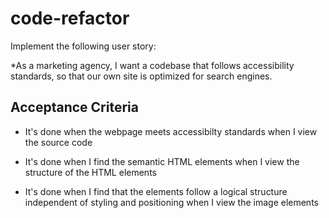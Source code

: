 # code-refactor

Implement the following user story:

*As a marketing agency, I want a codebase that follows accessibility standards, so that our own site is optimized for search engines.

## Acceptance Criteria

* It's done when the webpage meets accessibilty standards when I view the source code

* It's done when I find the semantic HTML elements when I view the structure of the HTML elements

* It's done when I find that the elements follow a logical structure independent of styling and positioning when I view the image elements 